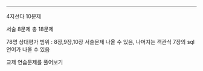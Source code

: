 
---
4지선다 10문제

서술 8문제
총 18문제

78명 상대평가
범위 : 8장,9장,10장 서술문제 나올 수 있음, 나머지는 객관식
7장의 sql 언어가 나올 수 있음

교제 연습문제를 풀어보기
